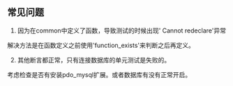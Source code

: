## 常见问题

1. 因为在common中定义了函数，导致测试的时候出现' Cannot redeclare'异常

解决方法是在函数定义之前使用'function_exists'来判断之后再定义。

2. 其他断言都正常，只有连接数据库的单元测试是失败的。

考虑检查是否有安装pdo_mysql扩展。或者数据库有没有正常开启。
